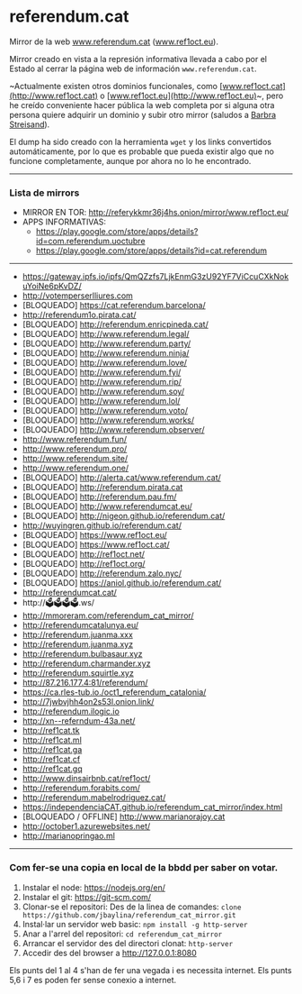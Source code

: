 # referendum.cat
Mirror de la web www.referendum.cat (www.ref1oct.eu).

Mirror creado en vista a la represión informativa llevada a cabo por el Estado al cerrar la página web de información `www.referendum.cat`.

~Actualmente existen otros dominios funcionales, como [www.ref1oct.cat](http://www.ref1oct.cat) o [www.ref1oct.eu](http://www.ref1oct.eu)~, pero he creído conveniente hacer pública la web completa por si alguna otra persona quiere adquirir un dominio y subir otro mirror (saludos a [Barbra Streisand](https://es.wikipedia.org/wiki/Efecto_Streisand)).

El dump ha sido creado con la herramienta `wget` y los links convertidos automáticamente, por lo que es probable que pueda existir algo que no funcione completamente, aunque por ahora no lo he encontrado.

---

### Lista de mirrors

* MIRROR EN TOR: http://referykkmr36j4hs.onion/mirror/www.ref1oct.eu/<br>
* APPS INFORMATIVAS:
  + https://play.google.com/store/apps/details?id=com.referendum.uoctubre
  + https://play.google.com/store/apps/details?id=cat.referendum

---

* https://gateway.ipfs.io/ipfs/QmQZzfs7LjkEnmG3zU92YF7ViCcuCXkNokuYoiNe6pKvDZ/
* http://votemperserlliures.com
* [BLOQUEADO] https://cat.referendum.barcelona/
* http://referendum1o.pirata.cat/
* [BLOQUEADO] http://referendum.enricpineda.cat/
* [BLOQUEADO] http://www.referendum.legal/
* [BLOQUEADO] http://www.referendum.party/
* [BLOQUEADO] http://www.referendum.ninja/
* [BLOQUEADO] http://www.referendum.love/
* [BLOQUEADO] http://www.referendum.fyi/
* [BLOQUEADO] http://www.referendum.rip/
* [BLOQUEADO] http://www.referendum.soy/
* [BLOQUEADO] http://www.referendum.lol/
* [BLOQUEADO] http://www.referendum.voto/
* [BLOQUEADO] http://www.referendum.works/
* [BLOQUEADO] http://www.referendum.observer/
* http://www.referendum.fun/
* http://www.referendum.pro/
* http://www.referendum.site/
* http://www.referendum.one/
* [BLOQUEADO] http://alerta.cat/www.referendum.cat/
* [BLOQUEADO] http://referendum.pirata.cat
* [BLOQUEADO] http://referendum.pau.fm/
* [BLOQUEADO] http://www.referendumcat.eu/
* [BLOQUEADO] http://nigeon.github.io/referendum.cat/
* http://wuyingren.github.io/referendum.cat/
* [BLOQUEADO] https://www.ref1oct.eu/
* [BLOQUEADO] https://www.ref1oct.cat/
* [BLOQUEADO] http://ref1oct.net/
* [BLOQUEADO] http://ref1oct.org/
* [BLOQUEADO] http://referendum.zalo.nyc/
* [BLOQUEADO] https://aniol.github.io/referendum.cat/
* http://referendumcat.cat/
* http://🗳🗳🗳🗳.ws/
* http://mmoreram.com/referendum_cat_mirror/
* http://referendumcatalunya.eu/
* http://referendum.juanma.xxx
* http://referendum.juanma.xyz
* http://referendum.bulbasaur.xyz
* http://referendum.charmander.xyz
* http://referendum.squirtle.xyz
* http://87.216.177.4:81/referendum/
* https://ca.rles-tub.io./oct1_referendum_catalonia/
* http://7jwbvjhh4on2s53l.onion.link/
* http://referendum.ilogic.io
* http://xn--referndum-43a.net/
* http://ref1cat.tk
* http://ref1cat.ml
* http://ref1cat.ga
* http://ref1cat.cf
* http://ref1cat.gq
* http://www.dinsairbnb.cat/ref1oct/
* http://referendum.forabits.com/
* http://referendum.mabelrodriguez.cat/
* https://independenciaCAT.github.io/referendum_cat_mirror/index.html
* [BLOQUEADO / OFFLINE] http://www.marianorajoy.cat
* http://october1.azurewebsites.net/
* http://marianopringao.ml

---

### Com fer-se una copia en local de la bbdd per saber on votar.


1. Instalar el node: https://nodejs.org/en/
2. Instalar el git: https://git-scm.com/
3. Clonar-se el repositori:
       Des de la linea de comandes:
       `clone https://github.com/jbaylina/referendum_cat_mirror.git`
4. Instal·lar un servidor web basic: `npm install -g http-server`
5. Anar a l'arrel del repositori: `cd referendum_cat_mirror`
6. Arrancar el servidor des del directori clonat: `http-server`
7. Accedir des del browser a http://127.0.0.1:8080


Els punts del 1 al 4 s'han de fer una vegada i es necessita internet.
Els punts 5,6 i 7 es poden fer sense conexio a internet.
